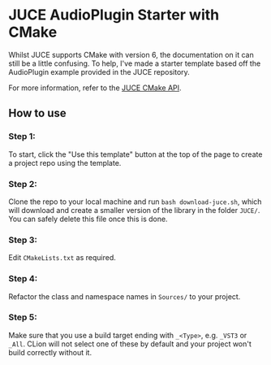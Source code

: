 # JUCE AudioPlugin Starter with CMake

Whilst JUCE supports CMake with version 6, the documentation on it can still be a little confusing. 
To help, I've made a starter template based off the AudioPlugin example provided in the JUCE repository.

For more information, refer to the [JUCE CMake API](https://github.com/juce-framework/JUCE/blob/master/docs/CMake%20API.md).

## How to use

### Step 1:

To start, click the "Use this template" button at the top of the page to create a project repo using the template.

### Step 2:

Clone the repo to your local machine and run `bash download-juce.sh`, which will download and create a smaller version
of the library in the folder `JUCE/`. You can safely delete this file once this is done.

### Step 3:

Edit `CMakeLists.txt` as required.

### Step 4:

Refactor the class and namespace names in `Sources/` to your project.

### Step 5:

Make sure that you use a build target ending with `_<Type>`, e.g. `_VST3` or `_All`. CLion will not select one of these
by default and your project won't build correctly without it.
